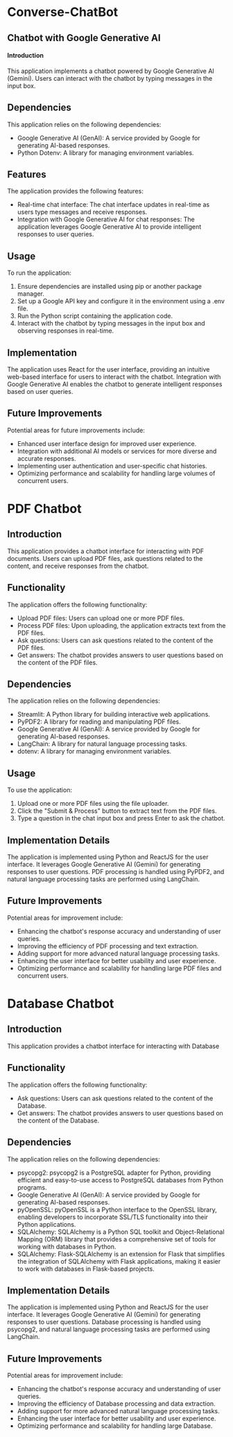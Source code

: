 # Converse-ChatBot
<documentation>
    <metadata>
        <h2>Chatbot with Google Generative AI</h2>
    </metadata>
    <content>
        <section>
            <h4>Introduction</h4>
            <content>
                <p>This application implements a chatbot powered by Google Generative AI (Gemini). Users can interact with the chatbot by typing messages in the input box.</p>
            </content>
        </section>
        <section>
            <h2>Dependencies</h2>
            <content>
                <p>This application relies on the following dependencies:</p>
                <ul>
                    <li>Google Generative AI (GenAI): A service provided by Google for generating AI-based responses.</li>
                    <li>Python Dotenv: A library for managing environment variables.</li>
                </ul>
            </content>
        </section>
        <section>
            <h2>Features</h2>
            <content>
                <p>The application provides the following features:</p>
                <ul>
                    <li>Real-time chat interface: The chat interface updates in real-time as users type messages and receive responses.</li>
                    <li>Integration with Google Generative AI for chat responses: The application leverages Google Generative AI to provide intelligent responses to user queries.</li>
                </ul>
            </content>
        </section>
        <section>
            <h2>Usage</h2>
            <content>
                <p>To run the application:</p>
                <ol>
                    <li>Ensure dependencies are installed using pip or another package manager.</li>
                    <li>Set up a Google API key and configure it in the environment using a .env file.</li>
                    <li>Run the Python script containing the application code.</li>
                    <li>Interact with the chatbot by typing messages in the input box and observing responses in real-time.</li>
                </ol>
            </content>
        </section>
        <section>
            <h2>Implementation</h2>
            <content>
                <p>The application uses React for the user interface, providing an intuitive web-based interface for users to interact with the chatbot. Integration with Google Generative AI enables the chatbot to generate intelligent responses based on user queries.</p>
            </content>
        </section>
        <section>
            <h2>Future Improvements</h2>
            <content>
                <p>Potential areas for future improvements include:</p>
                <ul>
                    <li>Enhanced user interface design for improved user experience.</li>
                    <li>Integration with additional AI models or services for more diverse and accurate responses.</li>
                    <li>Implementing user authentication and user-specific chat histories.</li>
                    <li>Optimizing performance and scalability for handling large volumes of concurrent users.</li>
                </ul>
            </content>
        </section>
    </content>
</documentation>
<documentation>
    <metadata>
        <h1>PDF Chatbot</h1>
    </metadata>
    <content>
        <section>
            <h2>Introduction</h2>
            <p>This application provides a chatbot interface for interacting with PDF documents. Users can upload PDF files, ask questions related to the content, and receive responses from the chatbot.</p>
        </section>
        <section>
            <h2>Functionality</h2>
            <p>The application offers the following functionality:</p>
            <ul>
                <li>Upload PDF files: Users can upload one or more PDF files.</li>
                <li>Process PDF files: Upon uploading, the application extracts text from the PDF files.</li>
                <li>Ask questions: Users can ask questions related to the content of the PDF files.</li>
                <li>Get answers: The chatbot provides answers to user questions based on the content of the PDF files.</li>
            </ul>
        </section>
        <section>
            <h2>Dependencies</h2>
            <p>The application relies on the following dependencies:</p>
            <ul>
                <li>Streamlit: A Python library for building interactive web applications.</li>
                <li>PyPDF2: A library for reading and manipulating PDF files.</li>
                <li>Google Generative AI (GenAI): A service provided by Google for generating AI-based responses.</li>
                <li>LangChain: A library for natural language processing tasks.</li>
                <li>dotenv: A library for managing environment variables.</li>
            </ul>
        </section>
        <section>
            <h2>Usage</h2>
            <p>To use the application:</p>
            <ol>
                <li>Upload one or more PDF files using the file uploader.</li>
                <li>Click the "Submit & Process" button to extract text from the PDF files.</li>
                <li>Type a question in the chat input box and press Enter to ask the chatbot.</li>
            </ol>
        </section>
        <section>
            <h2>Implementation Details</h2>
            <p>The application is implemented using Python and ReactJS for the user interface. It leverages Google Generative AI (Gemini) for generating responses to user questions. PDF processing is handled using PyPDF2, and natural language processing tasks are performed using LangChain.</p>
        </section>
        <section>
            <h2>Future Improvements</h2>
            <p>Potential areas for improvement include:</p>
            <ul>
                <li>Enhancing the chatbot's response accuracy and understanding of user queries.</li>
                <li>Improving the efficiency of PDF processing and text extraction.</li>
                <li>Adding support for more advanced natural language processing tasks.</li>
                <li>Enhancing the user interface for better usability and user experience.</li>
                <li>Optimizing performance and scalability for handling large PDF files and concurrent users.</li>
            </ul>
        </section>
    </content>
</documentation>
<documentation>
    <metadata>
        <h1>Database Chatbot</h1>
    </metadata>
    <content>
        <section>
            <h2>Introduction</h2>
            <p>This application provides a chatbot interface for interacting with Database</p>
        </section>
        <section>
            <h2>Functionality</h2>
            <p>The application offers the following functionality:</p>
            <ul>
                <li>Ask questions: Users can ask questions related to the content of the Database.</li>
                <li>Get answers: The chatbot provides answers to user questions based on the content of the Database.</li>
            </ul>
        </section>
        <section>
            <h2>Dependencies</h2>
            <p>The application relies on the following dependencies:</p>
            <ul>
                <li>psycopg2: psycopg2 is a PostgreSQL adapter for Python, providing efficient and easy-to-use access to PostgreSQL databases from Python programs.</li>
                <li>Google Generative AI (GenAI): A service provided by Google for generating AI-based responses.</li>
                <li>pyOpenSSL: pyOpenSSL is a Python interface to the OpenSSL library, enabling developers to incorporate SSL/TLS functionality into their Python applications.</li>
                <li>SQLAlchemy: SQLAlchemy is a Python SQL toolkit and Object-Relational Mapping (ORM) library that provides a comprehensive set of tools for working with databases in Python.</li>
                <li>SQLAlchemy:  Flask-SQLAlchemy is an extension for Flask that simplifies the integration of SQLAlchemy with Flask applications, making it easier to work with databases in Flask-based projects.</li>
            </ul>
        </section>
        <section>
            <h2>Implementation Details</h2>
            <p>The application is implemented using Python and ReactJS for the user interface. It leverages Google Generative AI (Gemini) for generating responses to user questions. Database processing is handled using psycopg2, and natural language processing tasks are performed using LangChain.</p>
        </section>
        <section>
            <h2>Future Improvements</h2>
            <p>Potential areas for improvement include:</p>
            <ul>
                <li>Enhancing the chatbot's response accuracy and understanding of user queries.</li>
                <li>Improving the efficiency of Database processing and data extraction.</li>
                <li>Adding support for more advanced natural language processing tasks.</li>
                <li>Enhancing the user interface for better usability and user experience.</li>
                <li>Optimizing performance and scalability for handling large Database.</li>
            </ul>
        </section>
    </content>
</documentation>


